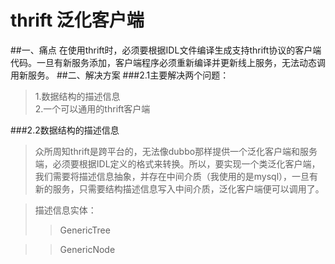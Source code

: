 # thrift 泛化客户端
##一、痛点
在使用thrift时，必须要根据IDL文件编译生成支持thrift协议的客户端代码。一旦有新服务添加，客户端程序必须重新编译并更新线上服务，无法动态调用新服务。
##二、解决方案
###2.1主要解决两个问题：
>1.数据结构的描述信息<br>
>2.一个可以通用的thrift客户端<br>

###2.2数据结构的描述信息
>众所周知thrift是跨平台的，无法像dubbo那样提供一个泛化客户端和服务端，必须要根据IDL定义的格式来转换。所以，要实现一个类泛化客户端，我们需要将描述信息抽象，并存在中间介质（我使用的是mysql），一旦有新的服务，只需要结构描述信息写入中间介质，泛化客户端便可以调用了。<br>
 
>描述信息实体：<br>
>>GenericTree

>>GenericNode
